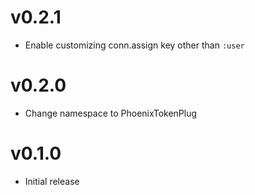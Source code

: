 # v0.2.1

* Enable customizing conn.assign key other than `:user`

# v0.2.0

* Change namespace to PhoenixTokenPlug

# v0.1.0

* Initial release
